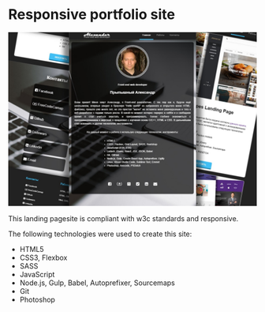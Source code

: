 **Responsive portfolio site**
=================

![screenshot of sample](Sample.jpg)

This landing pagesite is compliant with w3c standards and responsive.

The following technologies were used to create this site:
* HTML5
* CSS3, Flexbox
* SASS
* JavaScript
* Node.js, Gulp, Babel, Autoprefixer, Sourcemaps
* Git
* Photoshop